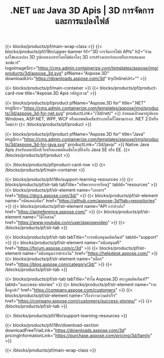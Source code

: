 ﻿---
title: .NET และ Java 3D Apis | 3D การจัดการและการแปลงไฟล์ 
weight: 10
url: /th/family
description: สร้างแก้ไขและแปลง 3D เอกสารใน .NET และ Java การใช้งานโดยใช้ไลบรารีที่เกี่ยวข้องโดยไม่ต้องมีการสร้างแบบจำลอง 3D หรือซอฟต์แวร์การแสดงผลภาพที่ติดตั้ง
---
{{< blocks/products/pf/main-wrap-class >}}
{{< blocks/products/pf/i18n/upper-banner h1="3D การจัดการไฟล์ APIs" h2="อ่านแก้ไขและแปลง 3D รูปแบบเอกสารโดยไม่ต้องใดๆ 3D การสร้างแบบจำลองหรือการแสดงผลซอฟแวร์" logoImageSrc="https://cms.admin.containerize.com/templates/aspose/img/products/3d/aspose_3d.svg" pfName="Aspose.3D" downloadUrl="https://downloads.aspose.com/3d" tryOnlineUrl="" >}}

{{< blocks/products/pf/main-container >}}
{{< blocks/products/pf/product-card-row title="Aspose.3D Apis รหัสสูงรวม" >}}

{{< blocks/products/pf/product pfName="Aspose.3D for" title=".NET" imgSrc="https://cms.admin.containerize.com/templates/aspose/img/products/3d/aspose_3d-for-net.svg" productLink="/3d/net/" >}}
กำหนดเป้าหมายรูปแบบ Windows, ASP.NET, WPF, WCF หรือแอพพลิเคชันประเภทใดก็ได้ตามกรอบ .NET 2.0หรือใหม่กว่า
{{< /blocks/products/pf/product >}}

{{< blocks/products/pf/product pfName="Aspose.3D for" title="Java" imgSrc="https://cms.admin.containerize.com/templates/aspose/img/products/3d/aspose_3d-for-java.svg" productLink="/3d/java/" >}}
Native Java Apis สำหรับเดสก์ท็อปเว็บหรือแอพพลิเคชันใดๆที่อิงกับ Java SE หรือ EE.
{{< /blocks/products/pf/product >}}

{{< /blocks/products/pf/product-card-row >}}
{{< /blocks/products/pf/main-container >}}

{{< blocks/products/pf/i18n/support-learning-resources >}}
{{< blocks/products/pf/slr-tab tabTitle="ทรัพยากรการเรียนรู้" tabId="resources" >}}
{{< blocks/products/pf/slr-element name="เอกสาร" href="https://docs.aspose.com/3d/" >}}
{{< blocks/products/pf/slr-element name="รหัสแหล่งที่มา" href="https://github.com/aspose-3d?tab=repositories" >}}
{{< blocks/products/pf/slr-element name="API การอ้างอิง" href="https://apireference.aspose.com/" >}}
{{< blocks/products/pf/slr-element name="วิดีโอสอน" href="https://www.youtube.com/user/asposevideo" >}}
{{< /blocks/products/pf/slr-tab >}}

{{< blocks/products/pf/slr-tab tabTitle="การสนับสนุนผลิตภัณฑ์" tabId="support" >}}
{{< blocks/products/pf/slr-element name="สนับสนุนฟรี" href="https://forum.aspose.com/c/3d" >}}
{{< blocks/products/pf/slr-element name="สนับสนุนการชำระเงิน" href="https://helpdesk.aspose.com/" >}}
{{< blocks/products/pf/slr-element name="บล็อก" href="https://blog.aspose.com/category/3d/" >}}
{{< /blocks/products/pf/slr-tab >}}

{{< blocks/products/pf/slr-tab tabTitle="ทำไม Aspose.3D ตระกูลผลิตภัณฑ์?" tabId="success-stories" >}}
{{< blocks/products/pf/slr-element name="รายชื่อลูกค้า" href="https://company.aspose.com/customers" >}}
{{< blocks/products/pf/slr-element name="เรื่องราวความสำเร็จ" href="https://company.aspose.com/customers/success-stories/" >}}
{{< /blocks/products/pf/slr-tab >}}

{{< /blocks/products/pf/i18n/support-learning-resources >}}

{{< blocks/products/pf/i18n/download-section downloadFreeTrialLink="https://downloads.aspose.com/3d" pricingInformationLink="https://purchase.aspose.com/pricing/3d/family" >}}

{{< /blocks/products/pf/main-wrap-class >}}